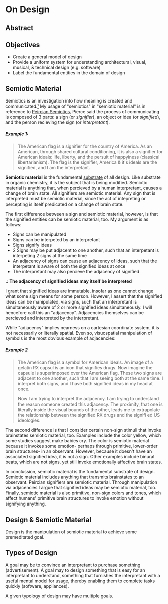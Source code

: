 # On Design

## Abstract

## Objectives

- Create a general model of design
- Provide a uniform system for understanding architectural, visual, musical, & technical design (e.g. software)
- Label the fundamental entities in the domain of design

## Semiotic Material

Semiotics is an investigation into how meaning is created and communicated.[¹](https://signsalad.com/our-thoughts/what-is-semiotics/) My usage of "semiotics" in "semiotic material" is in reference to [Peircian Semiotics.](https://plato.stanford.edu/entries/peirce-semiotics/) Pierce said the process of communicating is composed of 3 parts: a sign (or _signifier_), an object or idea (or _signified_), and the person recieving the sign (or _interpretant_).

##### Example 1:
> The American flag is a signifier for the country of America.  As an American, through shared cultural conditioning, it is also a signifier for American ideals: life, liberty, and the persuit of happyiness (classical libertarianism).  The flag is the signifier, America & it's ideals are the signified, and I am the interpretant.

**Semiotic material** is the fundamental [substrate](<https://en.wikipedia.org/wiki/Substrate_(chemistry)>) of all design. Like substrate in organic chemistry, it is the subject that is being modified. Semiotic material is anything that, when percieved by a human interpretant, causes a change of brain state.  All signifiers are semiotic material. Any sign that is interpreted must be semiotic material, since the act of intepreting or percepting is itself predicated on a change of brain state.

The first difference between a sign and semiotic material, however, is that the signified entities can be semiotic material, too. My argument is as follows:

- Signs can be manipulated
- Signs can be interpeted by an interpretant
- Signs signify ideas
- 2 Signs may be put adjacent to one another, such that an interpetant is interpeting 2 signs at the same time
- An adjacency of signs can cause an adjacency of ideas, such that the interpetant is aware of both the signified ideas at once
- The interpretant may also percieve the adjacency of signified

**.: The adjacency of signified ideas may itself be interpreted**

I grant that signified ideas are immutable, insofar as one cannot change what some sign means for some person. However, I assert that the signified ideas can be manipulated, via signs, such that an interpretant is simultaneously aware of 2 or more signified ideas simultaneously. I will hencefore call this an "adjacency". Adjacencies themselves can be percieved and interpreted by the interpretant.

While "adjacency" implies nearness on a cartesian coordinate system, it is not necessarily or literally spatial. Even so, visuospatial manipulation of symbols is the most obvious example of adjacencies:

##### Example 2
> The American flag is a symbol for American ideals.  An image of a gelatin RX capsul is an icon that signifies drugs.  Now imagine the capsule is superimposed over the American flag. These two signs are adjacent to one another, such that I am seeing both at the same time.  I interpret both signs, and I have both signified ideas in my head at once.
>
> Now I am trying to interpret the adjacency.  I am trying to understand the reason someone created this adjacency. The proximity, that one is literally inside the visual bounds of the other, leads me to extrapolate the relationship between the signified RX drugs and the signifi ed US ideologies.


The second difference is that I consider certain non-sign stimuli that invoke brainstates semiotic material, too.  Examples include the color yellow, which some studies suggest make babies cry.  The color is semiotic material because it invokes some emotion- perhaps through primitive, lower-order brain structures- in an observant.  However, because it doesn't have an associated signified idea, it is not a sign.  Other examples include binural beats, which are not signs, yet still invoke emotionally affective brain states.

In conclussion, semiotic material is the fundamental substrate of design.  Semiotic material includes anything that transmits brainstates to an observant.  Peircian signifiers are semiotic material.  Through manipulation via adjacencies I argue that signified ideas may be semiotic material, too.  Finally, semiotic material is also primitive, non-sign colors and tones, which affect humans' primitive brain structures to invoke emotion without signifying anything.

## Design & Semiotic Material

Design is the manipulation of semiotic material to achieve some premeditated goal.

## Types of Design

A goal may be to convince an interpretant to purchase something (advertisement).  A goal may to design something that is easy for an interpretant to understand, something that furnishes the interpretant with a useful mental model for usage, thereby enabling them to complete tasks quickly (software, appliances).

A given typology of design may have multiple goals. 